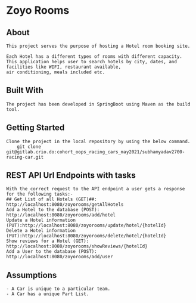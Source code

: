 # Zoyo Rooms

## About
    This project serves the purpose of hosting a Hotel room booking site.

    Each Hotel has a different types of rooms with different capacity. 
    This application helps user to search hotels by city, dates, and facilities like WIFI, restaurant available,
    air conditioning, meals included etc.    

## Built With
    The project has been developed in SpringBoot using Maven as the build tool.

## Getting Started
    Clone the project in the local repository by using the below command.
        git clone git@gitlab.crio.do:cohort_oops_racing_cars_may2021/subhamyadav2700-racing-car.git

## REST API Url Endpoints with tasks
    With the correct request to the API endpoint a user gets a response for the following tasks:-
    ## Get List of all Hotels (GET)##: http://localhost:8080/zoyorooms/getAllHotels
    Add a Hotel to the database (POST): http://localhost:8080/zoyorooms/add/hotel
    Update a Hotel information (PUT):http://localhost:8080/zoyorooms/update/hotel/{hotelId}
    Delete a Hotel information (PUT):http://localhost:8080/zoyorooms/delete/hotel/{hotelId}
    Show reviews for a Hotel (GET): http://localhost:8080/zoyorooms/showReviews/{hotelId}
    Add a User to the database (POST): http://localhost:8080/zoyorooms/add/user
    
    
    
    
    
## Assumptions
    - A Car is unique to a particular team.
    - A Car has a unique Part List.
